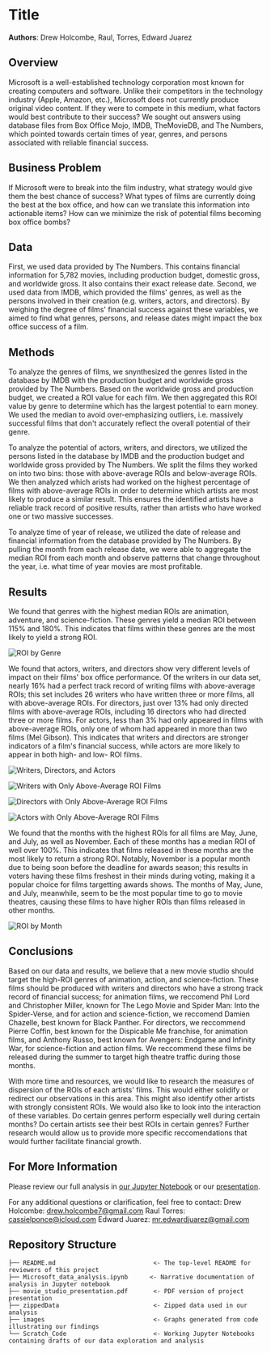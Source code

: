 # Title

**Authors**: Drew Holcombe, Raul, Torres, Edward Juarez

## Overview

Microsoft is a well-established technology corporation most known for creating computers and software. Unlike their competitors in the technology industry (Apple, Amazon, etc.), Microsoft does not currently produce original video content. If they were to compete in this medium, what factors would best contribute to their success? We sought out answers using database files from Box Office Mojo, IMDB, TheMovieDB, and The Numbers, which pointed towards certain times of year, genres, and persons associated with reliable financial success.

## Business Problem

If Microsoft were to break into the film industry, what strategy would give them the best chance of success? What types of films are currently doing the best at the box office, and how can we translate this information into actionable items? How can we minimize the risk of potential films becoming box office bombs?

## Data

First, we used data provided by The Numbers. This contains financial information for 5,782 movies, including production budget, domestic gross, and worldwide gross. It also contains their exact release date. Second, we used data from IMDB, which provided the films' genres, as well as the persons involved in their creation (e.g. writers, actors, and directors). By weighing the degree of films' financial success against these variables, we aimed to find what genres, persons, and release dates might impact the box office success of a film.

## Methods

To analyze the genres of films, we snynthesized the genres listed in the database by IMDB with the production budget and worldwide gross provided by The Numbers. Based on the worldwide gross and production budget, we created a ROI value for each film. We then aggregated this ROI value by genre to determine which has the largest potential to earn money. We used the median to avoid over-emphasizing outliers, i.e. massively successful films that don't accurately reflect the overall potential of their genre.

To analyze the potential of actors, writers, and directors, we utilized the persons listed in the database by IMDB and the production budget and worldwide gross provided by The Numbers. We split the films they worked on into two bins: those with above-average ROIs and below-average ROIs. We then analyzed which arists had worked on the highest percentage of films with above-average ROIs in order to determine which artists are most likely to produce a similar result. This ensures the identified artists have a reliable track record of positive results, rather than artists who have worked one or two massive successes.

To analyze time of year of release, we utilized the date of release and financial information from the database provided by The Numbers. By pulling the month from each release date, we were able to aggregate the median ROI from each month and observe patterns that change throughout the year, i.e. what time of year movies are most profitable.

## Results

We found that genres with the highest median ROIs are animation, adventure, and science-fiction. These genres yield a median ROI between 115% and 180%. This indicates that films within these genres are the most likely to yield a strong ROI.

![ROI by Genre](./images/ROI_by_genre.jpg)

We found that actors, writers, and directors show very different levels of impact on their films' box office performance. Of the writers in our data set, nearly 16% had a perfect track record of writing films with above-average ROIs; this set includes 26 writers who have written three or more films, all with above-average ROIs. For directors, just over 13% had only directed films with above-average ROIs, including 16 directors who had directed three or more films. For actors, less than 3% had only appeared in films with above-average ROIs, only one of whom had appeared in more than two films (Mel Gibson). This indicates that writers and directors are stronger indicators of a film's financial success, while actors are more likely to appear in both high- and low- ROI films.

![Writers, Directors, and Actors](./images/writers_directors_actors.jpg)

![Writers with Only Above-Average ROI Films](./images/top_writers.jpg)

![Directors with Only Above-Average ROI Films](./images/top_directors.jpg)

![Actors with Only Above-Average ROI Films](./images/top_actors.jpg)

We found that the months with the highest ROIs for all films are May, June, and July, as well as November. Each of these months has a median ROI of well over 100%. This indicates that films released in these months are the most likely to return a strong ROI. Notably, November is a popular month due to being soon before the deadline for awards season; this results in voters having these films freshest in their minds during voting, making it a popular choice for films targetting awards shows. The months of May, June, and July, meanwhile, seem to be the most popular time to go to movie theatres, causing these films to have higher ROIs than films released in other months.

![ROI by Month](./images/ROI_by_month.jpg)

## Conclusions

Based on our data and results, we believe that a new movie studio should target the high-ROI genres of animation, action, and science-fiction. These films should be produced with writers and directors who have a strong track record of financial success; for animation films, we reccomend Phil Lord and Christopher Miller, known for The Lego Movie and Spider Man: Into the Spider-Verse, and for action and science-fiction, we reccomend Damien Chazelle, best known for Black Panther. For directors, we reccommend Pierre Coffin, best known for the Dispicable Me franchise, for animation films, and Anthony Russo, best known for Avengers: Endgame and Infinity War, for science-fiction and action films. We reccommend these films be released during the summer to target high theatre traffic during those months.

With more time and resources, we would like to research the measures of dispersion of the ROIs of each artists' films. This would either solidify or redirect our observations in this area. This might also identify other artists with strongly consistent ROIs.
We would also like to look into the interaction of these variables. Do certain genres perform especially well during certain months? Do certain artists see their best ROIs in certain genres? Further research would allow us to provide more specific reccomendations that would further facilitate financial growth.

## For More Information

Please review our full analysis in [our Jupyter Notebook](./Microsoft_data_analysis.ipynb) or our [presentation](./movie_studio_presentation.pdf).

For any additional questions or clarification, feel free to contact:
Drew Holcombe: drew.holcombe7@gmail.com
Raul Torres: cassielponce@icloud.com
Edward Juarez: mr.edwardjuarez@gmail.com

## Repository Structure

```
├── README.md                           <- The top-level README for reviewers of this project
├── Microsoft_data_analysis.ipynb      <- Narrative documentation of analysis in Jupyter notebook
├── movie_studio_presentation.pdf       <- PDF version of project presentation
├── zippedData                          <- Zipped data used in our analysis
├── images                              <- Graphs generated from code illustrating our findings
└── Scratch_Code                        <- Working Jupyter Notebooks containing drafts of our data exploration and analysis
```
